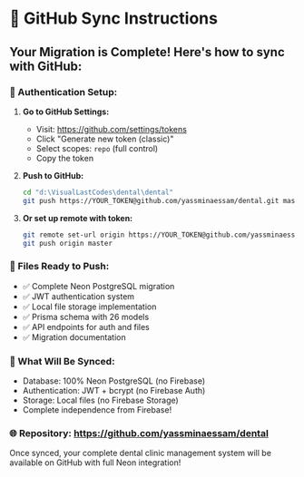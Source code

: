 # 🚀 GitHub Sync Instructions

## Your Migration is Complete! Here's how to sync with GitHub:

### 🔑 Authentication Setup:

1. **Go to GitHub Settings:**
   - Visit: https://github.com/settings/tokens
   - Click "Generate new token (classic)"
   - Select scopes: `repo` (full control)
   - Copy the token

2. **Push to GitHub:**
   ```bash
   cd "d:\VisualLastCodes\dental\dental"
   git push https://YOUR_TOKEN@github.com/yassminaessam/dental.git master
   ```

3. **Or set up remote with token:**
   ```bash
   git remote set-url origin https://YOUR_TOKEN@github.com/yassminaessam/dental.git
   git push origin master
   ```

### 📁 Files Ready to Push:
- ✅ Complete Neon PostgreSQL migration
- ✅ JWT authentication system  
- ✅ Local file storage implementation
- ✅ Prisma schema with 26 models
- ✅ API endpoints for auth and files
- ✅ Migration documentation

### 🎯 What Will Be Synced:
- Database: 100% Neon PostgreSQL (no Firebase)
- Authentication: JWT + bcrypt (no Firebase Auth)
- Storage: Local files (no Firebase Storage)
- Complete independence from Firebase!

### 🌐 Repository: https://github.com/yassminaessam/dental

Once synced, your complete dental clinic management system will be available on GitHub with full Neon integration!